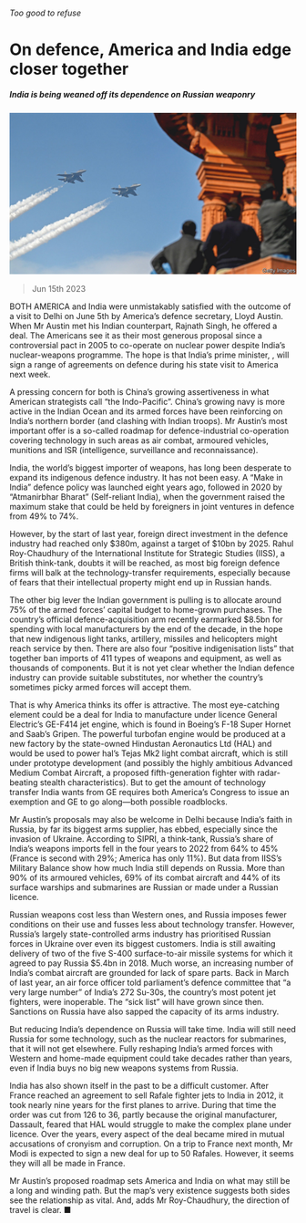 ###### Too good to refuse

# On defence, America and India edge closer together 

##### India is being weaned off its dependence on Russian weaponry 

![image](images/20230617_ASP001.jpg) 

> Jun 15th 2023 

BOTH AMERICA and India were unmistakably satisfied with the outcome of a visit to Delhi on June 5th by America’s defence secretary, Lloyd Austin. When Mr Austin met his Indian counterpart, Rajnath Singh, he offered a deal. The Americans see it as their most generous proposal since a controversial pact in 2005 to co-operate on nuclear power despite India’s nuclear-weapons programme. The hope is that India’s prime minister, , will sign a range of agreements on defence during his state visit to America next week.

A pressing concern for both  is China’s growing assertiveness in what American strategists call “the Indo-Pacific”. China’s growing navy is more active in the Indian Ocean and its armed forces have been reinforcing on India’s northern border (and clashing with Indian troops). Mr Austin’s most important offer is a so-called roadmap for defence-industrial co-operation covering technology in such areas as air combat, armoured vehicles, munitions and ISR (intelligence, surveillance and reconnaissance). 

India, the world’s biggest importer of weapons, has long been desperate to expand its indigenous defence industry. It has not been easy. A “Make in India” defence policy was launched eight years ago, followed in 2020 by “Atmanirbhar Bharat” (Self-reliant India), when the government raised the maximum stake that could be held by foreigners in joint ventures in defence from 49% to 74%. 

However, by the start of last year, foreign direct investment in the defence industry had reached only $380m, against a target of $10bn by 2025. Rahul Roy-Chaudhury of the International Institute for Strategic Studies (IISS), a British think-tank, doubts it will be reached, as most big foreign defence firms will balk at the technology-transfer requirements, especially because of fears that their intellectual property might end up in Russian hands.

The other big lever the Indian government is pulling is to allocate around 75% of the armed forces’ capital budget to home-grown purchases. The country’s official defence-acquisition arm recently earmarked $8.5bn for spending with local manufacturers by the end of the decade, in the hope that new indigenous light tanks, artillery, missiles and helicopters might reach service by then. There are also four “positive indigenisation lists” that together ban imports of 411 types of weapons and equipment, as well as thousands of components. But it is not yet clear whether the Indian defence industry can provide suitable substitutes, nor whether the country’s sometimes picky armed forces will accept them. 

That is why America thinks its offer is attractive. The most eye-catching element could be a deal for India to manufacture under licence General Electric’s GE-F414 jet engine, which is found in Boeing’s F-18 Super Hornet and Saab’s Gripen. The powerful turbofan engine would be produced at a new factory by the state-owned Hindustan Aeronautics Ltd (HAL) and would be used to power hal’s Tejas Mk2 light combat aircraft, which is still under prototype development (and possibly the highly ambitious Advanced Medium Combat Aircraft, a proposed fifth-generation fighter with radar-beating stealth characteristics). But to get the amount of technology transfer India wants from GE requires both America’s Congress to issue an exemption and GE to go along—both possible roadblocks. 

Mr Austin’s proposals may also be welcome in Delhi because India’s faith in Russia, by far its biggest arms supplier, has ebbed, especially since the invasion of Ukraine. According to SIPRI, a think-tank, Russia’s share of India’s weapons imports fell in the four years to 2022 from 64% to 45% (France is second with 29%; America has only 11%). But data from IISS’s Military Balance show how much India still depends on Russia. More than 90% of its armoured vehicles, 69% of its combat aircraft and 44% of its surface warships and submarines are Russian or made under a Russian licence.


Russian weapons cost less than Western ones, and Russia imposes fewer conditions on their use and fusses less about technology transfer. However, Russia’s largely state-controlled arms industry has prioritised Russian forces in Ukraine over even its biggest customers. India is still awaiting delivery of two of the five S-400 surface-to-air missile systems for which it agreed to pay Russia $5.4bn in 2018. Much worse, an increasing number of India’s combat aircraft are grounded for lack of spare parts. Back in March of last year, an air force officer told parliament’s defence committee that “a very large number” of India’s 272 Su-30s, the country’s most potent jet fighters, were inoperable. The “sick list” will have grown since then. Sanctions on Russia have also sapped the capacity of its arms industry.

But reducing India’s dependence on Russia will take time. India will still need Russia for some technology, such as the nuclear reactors for submarines, that it will not get elsewhere. Fully reshaping India’s armed forces with Western and home-made equipment could take decades rather than years, even if India buys no big new weapons systems from Russia.

India has also shown itself in the past to be a difficult customer. After France reached an agreement to sell Rafale fighter jets to India in 2012, it took nearly nine years for the first planes to arrive. During that time the order was cut from 126 to 36, partly because the original manufacturer, Dassault, feared that HAL would struggle to make the complex plane under licence. Over the years, every aspect of the deal became mired in mutual accusations of cronyism and corruption. On a trip to France next month, Mr Modi is expected to sign a new deal for up to 50 Rafales. However, it seems they will all be made in France. 

Mr Austin’s proposed roadmap sets America and India on what may still be a long and winding path. But the map’s very existence suggests both sides see the relationship as vital. And, adds Mr Roy-Chaudhury, the direction of travel is clear. ■




